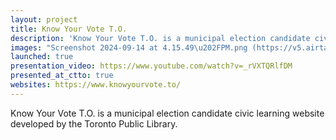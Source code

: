 ```yaml
---
layout: project
title: Know Your Vote T.O.
description: 'Know Your Vote T.O. is a municipal election candidate civic learning website developed by the Toronto Public Library. '
images: "Screenshot 2024-09-14 at 4.15.49\u202FPM.png (https://v5.airtableusercontent.com/v3/u/34/34/1729980000000/zE7aTJOrQlMzDKpNpbV6MA/esrS2vnj9QbbdI8TY53aRIfgA-cz_jRP8PyrIwylx70Z0dNms7zwLae3QBDjPjz-2TKpBDzQHVMlZrtz2bIca0Sy9S0YmKpAcJtu8n0NcWPoyxW63Fg1W6rSY64tZuhc9pt4OPnhfIVVqmuXbNp3eC2v-VEKfxSztRZ9JP5cesA3lTQ_Qs26h7qKejPi9jbB/OclzJ0v4nww-SvXAUU6xne035H4wddy50uqPXgxnrN0)"
launched: true
presentation_video: https://www.youtube.com/watch?v=_rVXTQRlfDM
presented_at_ctto: true
websites: https://www.knowyourvote.to/
---
```


Know Your Vote T.O. is a municipal election candidate civic learning website developed by the Toronto Public Library. 